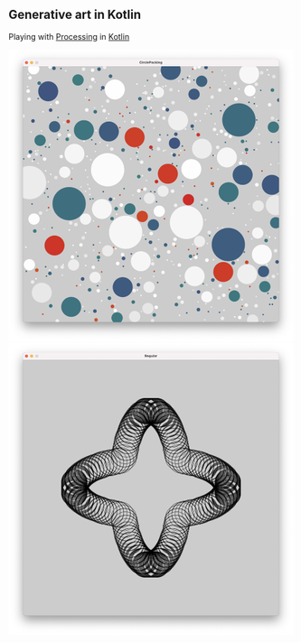 
## Generative art in Kotlin


Playing with [Processing](https://processing.org/) in [Kotlin](https://kotlinlang.org)


![](images/image1.png)
![](images/image2.png)
